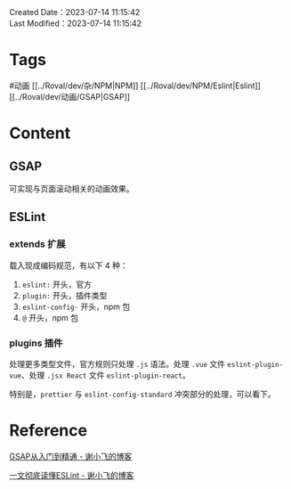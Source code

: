 Created Date：2023-07-14 11:15:42  
Last Modified：2023-07-14 11:15:42

# Tags

#动画 [[../Roval/dev/杂/NPM|NPM]] [[../Roval/dev/NPM/Eslint|Eslint]] [[../Roval/dev/动画/GSAP|GSAP]]

# Content

## GSAP

可实现与页面滚动相关的动画效果。

## ESLint

### extends 扩展

载入现成编码规范，有以下 4 种：

1. `eslint:` 开头，官方
2. `plugin:` 开头，插件类型
3. `eslint-config-` 开头，npm 包
4. `@` 开头，npm 包

### plugins 插件

处理更多类型文件，官方规则只处理 `.js` 语法。处理 `.vue` 文件 `eslint-plugin-vue`、处理 `.jsx React` 文件 `eslint-plugin-react`。

特别是，`prettier` 与 `eslint-config-standard` 冲突部分的处理，可以看下。

# Reference

[GSAP从入门到精通 - 谢小飞的博客](https://xieyufei.com/2023/02/06/GSAP-Learn.html)

[一文彻底读懂ESLint - 谢小飞的博客](https://xieyufei.com/2021/04/25/Front-Eslint.html)
